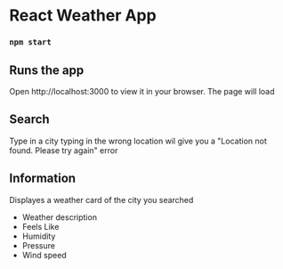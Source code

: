# React Weather App 
### `npm start`

## Runs the app
Open http://localhost:3000 to view it in your browser.
The page will load

## Search
Type in a city
typing in the wrong location wil give you a "Location not found. Please try again" error

## Information
Displayes a weather card of the city you searched 
- Weather description
- Feels Like
- Humidity
- Pressure
- Wind speed
